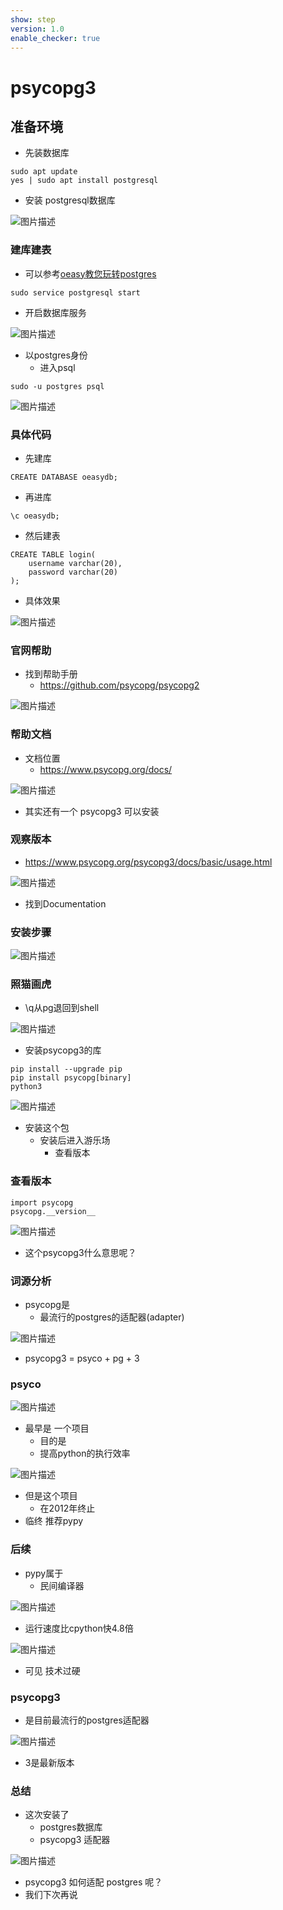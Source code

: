 ```yaml
---
show: step
version: 1.0
enable_checker: true
---
```


# psycopg3

## 准备环境

- 先装数据库

```
sudo apt update
yes | sudo apt install postgresql
```

- 安装 postgresql数据库

![图片描述](https://doc.shiyanlou.com/courses/uid1190679-20221229-1672299781292)

### 建库建表

- 可以参考[oeasy教您玩转postgres](https://www.lanqiao.cn/courses/2782?tab=labsList)

```
sudo service postgresql start
```

- 开启数据库服务

![图片描述](https://doc.shiyanlou.com/courses/uid1190679-20230323-1679566975236)

- 以postgres身份	
	- 进入psql

```shell
sudo -u postgres psql
```

![图片描述](https://doc.shiyanlou.com/courses/uid1190679-20230323-1679567005240)

### 具体代码

- 先建库

```
CREATE DATABASE oeasydb;
```

- 再进库


```
\c oeasydb;
```

- 然后建表


```
CREATE TABLE login(
	username varchar(20),
	password varchar(20)
);
```

- 具体效果

![图片描述](https://doc.shiyanlou.com/courses/uid1190679-20230323-1679567161832)

### 官网帮助

- 找到帮助手册
	- https://github.com/psycopg/psycopg2

![图片描述](https://doc.shiyanlou.com/courses/uid1190679-20221229-1672306709515)

### 帮助文档

- 文档位置
	- https://www.psycopg.org/docs/

![图片描述](https://doc.shiyanlou.com/courses/uid1190679-20221229-1672306810415)

- 其实还有一个 psycopg3 可以安装

### 观察版本

- https://www.psycopg.org/psycopg3/docs/basic/usage.html

![图片描述](https://doc.shiyanlou.com/courses/uid1190679-20221229-1672310600221)

- 找到Documentation

### 安装步骤

![图片描述](https://doc.shiyanlou.com/courses/uid1190679-20221229-1672310652554)

### 照猫画虎

- \q从pg退回到shell

![图片描述](https://doc.shiyanlou.com/courses/uid1190679-20230323-1679567246152)

- 安装psycopg3的库

```
pip install --upgrade pip
pip install psycopg[binary]
python3

```

![图片描述](https://doc.shiyanlou.com/courses/uid1190679-20221229-1672310773721)

- 安装这个包
	- 安装后进入游乐场
		- 查看版本

### 查看版本

```
import psycopg
psycopg.__version__

```

![图片描述](https://doc.shiyanlou.com/courses/uid1190679-20221229-1672310744554)

- 这个psycopg3什么意思呢？

### 词源分析

- psycopg是
	- 最流行的postgres的适配器(adapter)

![图片描述](https://doc.shiyanlou.com/courses/uid1190679-20221229-1672307352651)

- psycopg3 = psyco + pg + 3

### psyco

![图片描述](https://doc.shiyanlou.com/courses/uid1190679-20221229-1672307392816)

- 最早是 一个项目
	- 目的是 
	- 提高python的执行效率

![图片描述](https://doc.shiyanlou.com/courses/uid1190679-20221229-1672307656418)

- 但是这个项目
	- 在2012年终止
- 临终 推荐pypy

### 后续

- pypy属于 
	- 民间编译器

![图片描述](https://doc.shiyanlou.com/courses/uid1190679-20221229-1672307761626)

- 运行速度比cpython快4.8倍

![图片描述](https://doc.shiyanlou.com/courses/uid1190679-20221229-1672307872877)

- 可见 技术过硬

### psycopg3

- 是目前最流行的postgres适配器

![图片描述](https://doc.shiyanlou.com/courses/uid1190679-20221229-1672307944212)

- 3是最新版本

### 总结

- 这次安装了
	- postgres数据库
	- psycopg3 适配器 

![图片描述](https://doc.shiyanlou.com/courses/uid1190679-20221229-1672308400769)

- psycopg3 如何适配 postgres 呢？
- 我们下次再说